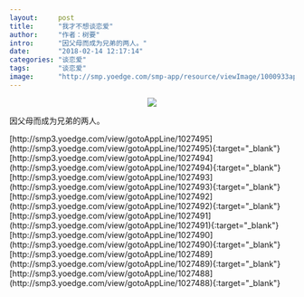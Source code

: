 ```yaml
---
layout:     post
title:      "我才不想谈恋爱"
author:     "作者：树要"
intro:      "因父母而成为兄弟的两人。"
date:       "2018-02-14 12:17:14"
categories: "谈恋爱"
tags:       "谈恋爱"
image:      "http://smp.yoedge.com/smp-app/resource/viewImage/1000933appline.png"
---
```

<div style="text-align: center">
<p><img src="http://smp.yoedge.com/smp-app/resource/viewImage/1000933appline.png"/></p>
</div>
<p class="post-meta">
<span>因父母而成为兄弟的两人。</span>
</p>
[http://smp3.yoedge.com/view/gotoAppLine/1027495](http://smp3.yoedge.com/view/gotoAppLine/1027495){:target="_blank"}
[http://smp3.yoedge.com/view/gotoAppLine/1027494](http://smp3.yoedge.com/view/gotoAppLine/1027494){:target="_blank"}
[http://smp3.yoedge.com/view/gotoAppLine/1027493](http://smp3.yoedge.com/view/gotoAppLine/1027493){:target="_blank"}
[http://smp3.yoedge.com/view/gotoAppLine/1027492](http://smp3.yoedge.com/view/gotoAppLine/1027492){:target="_blank"}
[http://smp3.yoedge.com/view/gotoAppLine/1027491](http://smp3.yoedge.com/view/gotoAppLine/1027491){:target="_blank"}
[http://smp3.yoedge.com/view/gotoAppLine/1027490](http://smp3.yoedge.com/view/gotoAppLine/1027490){:target="_blank"}
[http://smp3.yoedge.com/view/gotoAppLine/1027489](http://smp3.yoedge.com/view/gotoAppLine/1027489){:target="_blank"}
[http://smp3.yoedge.com/view/gotoAppLine/1027488](http://smp3.yoedge.com/view/gotoAppLine/1027488){:target="_blank"}


